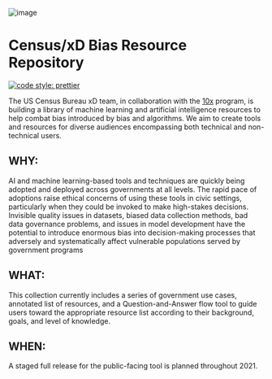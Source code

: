![image](https://user-images.githubusercontent.com/80533280/112865728-0db6ca80-9087-11eb-8cc0-c97646169849.png)



# Census/xD Bias Resource Repository

 [![code style: prettier](https://img.shields.io/badge/code_style-prettier-ff69b4?style=for-the-badge)](https://github.com/prettier/prettier)



The US Census Bureau xD team, in collaboration with the [10x](https://10x.gsa.gov) program, is building a library of machine learning and artificial intelligence resources to help combat bias introduced by bias and algorithms. We aim to create tools and resources for diverse audiences encompassing both technical and non-technical users.

## WHY: 

AI and machine learning-based tools and techniques are quickly being adopted and deployed across governments at all levels. The rapid pace of adoptions raise ethical concerns of using these tools in civic settings, particularly when they could be invoked to make high-stakes decisions. Invisible quality issues in datasets, biased data collection methods, bad data governance problems, and issues in model development have the potential to introduce enormous bias into decision-making processes that adversely and systematically affect vulnerable populations served by government programs

## WHAT: 

This collection currently includes a series of government use cases, annotated list of resources, and a Question-and-Answer flow tool to guide users toward the appropriate resource list according to their background, goals, and level of knowledge. 

## WHEN: 

A staged full release for the public-facing tool is planned throughout 2021.


